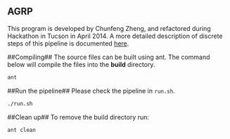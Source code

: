 AGRP
----

This program is developed by Chunfeng Zheng, and refactored during Hackathon in
Tucson in April 2014. A more detailed description of discrete steps of this
pipeline is documented [here](http://genomevolution.org/wiki/index.php/Ancestral_Reconstruction_Pipeline).

##Compiling##
The source files can be built using ant. The command below will compile the files into the __build__ directory.

```bash
ant
```

##Run the pipeline##
Please check the pipeline in `run.sh`.

```bash
./run.sh
```

##Clean up##
To remove the build directory run:

```bash
ant clean
```
